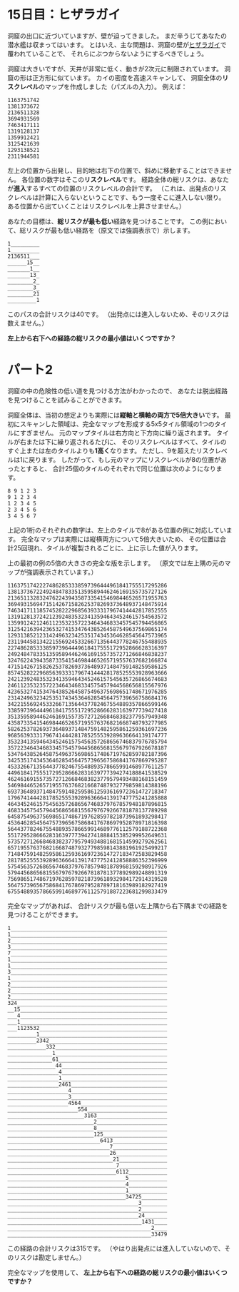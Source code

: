 # 15日目：ヒザラガイ #

洞窟の出口に近づいていますが、壁が迫ってきました。
まだ辛うじてあなたの潜水艦は収まってはいます。
とはいえ、主な問題は、洞窟の壁が[ヒザラガイ](https://ja.wikipedia.org/wiki/%E5%A4%9A%E6%9D%BF%E7%B6%B1)で覆われていることで、
それらにぶつからないようにするべきでしょう。

洞窟は大きいですが、天井が非常に低く、動きが2次元に制限されています。
洞窟の形は正方形に似ています。
カイの密度を高速スキャンして、
洞窟全体の**リスクレベル**のマップを作成しました（パズルの入力）。
例えば：

```
1163751742
1381373672
2136511328
3694931569
7463417111
1319128137
1359912421
3125421639
1293138521
2311944581
```

左上の位置から出発し、目的地は右下の位置で、斜めに移動することはできません。
各位置の数字はそこの**リスクレベル**です。
経路全体の総リスクは、あなたが**進入**するすべての位置のリスクレベルの合計です。
（これは、出発点のリスクレベルは計算に入らないということです、もう一度そこに進入しない限り。
ある位置から出ていくことはリスクレベルを上昇させません。）

あなたの目標は、**総リスクが最も低い**経路を見つけることです。
この例において、総リスクが最も低い経路を（原文では強調表示で）示します。

```
1_________
1_________
2136511___
______15__
_______1__
_______13_
________2_
________3_
________21
_________1
```

このパスの合計リスクは40です。
（出発点には進入しないため、そのリスクは数えません。）

**左上から右下への経路の総リスクの最小値はいくつですか？**

# パート2 #

洞窟の中の危険性の低い道を見つける方法がわかったので、
あなたは脱出経路を見つけることを試みることができます。

洞窟全体は、当初の想定よりも実際には**縦軸と横軸の両方で5倍大きい**です。
最初にスキャンした領域は、完全なマップを形成する5x5タイル領域の1つのタイルにすぎません。
元のマップタイルは右方向と下方向に繰り返されます。
タイルが右または下に繰り返されるたびに、
そのリスクレベルはすべて、タイルのすぐ上または左のタイルよりも**1高く**なります。
ただし、9を超えたリスクレベルは1に戻ります。
したがって、もし元のマップにリスクレベルが8の位置があったとすると、
合計25個のタイルのそれぞれで同じ位置は次のようになります。

```
8 9 1 2 3
9 1 2 3 4
1 2 3 4 5
2 3 4 5 6
3 4 5 6 7
```

上記の1桁のそれぞれの数字は、左上のタイルで8がある位置の例に対応しています。
完全なマップは実際には縦横両方について5倍大きいため、
その位置は合計25回現れ、タイルが複製されるごとに、上に示した値が入ります。

上の最初の例の5倍の大きさの完全な版を示します。
（原文では左上隅の元のマップが強調表示されています。）

```
11637517422274862853338597396444961841755517295286
13813736722492484783351359589446246169155735727126
21365113283247622439435873354154698446526571955763
36949315694715142671582625378269373648937148475914
74634171118574528222968563933317967414442817852555
13191281372421239248353234135946434524615754563572
13599124212461123532357223464346833457545794456865
31254216394236532741534764385264587549637569865174
12931385212314249632342535174345364628545647573965
23119445813422155692453326671356443778246755488935
22748628533385973964449618417555172952866628316397
24924847833513595894462461691557357271266846838237
32476224394358733541546984465265719557637682166874
47151426715826253782693736489371484759148259586125
85745282229685639333179674144428178525553928963666
24212392483532341359464345246157545635726865674683
24611235323572234643468334575457944568656815567976
42365327415347643852645875496375698651748671976285
23142496323425351743453646285456475739656758684176
34221556924533266713564437782467554889357866599146
33859739644496184175551729528666283163977739427418
35135958944624616915573572712668468382377957949348
43587335415469844652657195576376821668748793277985
58262537826937364893714847591482595861259361697236
96856393331796741444281785255539289636664139174777
35323413594643452461575456357268656746837976785794
35722346434683345754579445686568155679767926678187
53476438526458754963756986517486719762859782187396
34253517434536462854564757396567586841767869795287
45332667135644377824675548893578665991468977611257
44961841755517295286662831639777394274188841538529
46246169155735727126684683823779579493488168151459
54698446526571955763768216687487932779859814388196
69373648937148475914825958612593616972361472718347
17967414442817852555392896366641391747775241285888
46434524615754563572686567468379767857948187896815
46833457545794456865681556797679266781878137789298
64587549637569865174867197628597821873961893298417
45364628545647573965675868417678697952878971816398
56443778246755488935786659914689776112579188722368
55172952866628316397773942741888415385299952649631
57357271266846838237795794934881681514599279262561
65719557637682166874879327798598143881961925499217
71484759148259586125936169723614727183472583829458
28178525553928963666413917477752412858886352396999
57545635726865674683797678579481878968159298917926
57944568656815567976792667818781377892989248891319
75698651748671976285978218739618932984172914319528
56475739656758684176786979528789718163989182927419
67554889357866599146897761125791887223681299833479
```

完全なマップがあれば、
合計リスクが最も低い左上隅から右下隅までの経路を見つけることができます。

```
1_________________________________________________
1_________________________________________________
2_________________________________________________
3_________________________________________________
7_________________________________________________
1_________________________________________________
1_________________________________________________
3_________________________________________________
1_________________________________________________
2_________________________________________________
2_________________________________________________
2_________________________________________________
324_______________________________________________
__15______________________________________________
___4______________________________________________
___1______________________________________________
___1123532________________________________________
_________1________________________________________
_________2342_____________________________________
____________332___________________________________
______________1___________________________________
______________61__________________________________
_______________44_________________________________
________________4_________________________________
________________1_________________________________
________________2461______________________________
___________________4______________________________
___________________3______________________________
___________________4564___________________________
______________________554_________________________
________________________3163______________________
___________________________2______________________
___________________________8______________________
___________________________125____________________
_____________________________6413_________________
________________________________7_________________
________________________________26________________
_________________________________21_______________
__________________________________7_______________
__________________________________6112____________
_____________________________________5____________
_____________________________________4____________
_____________________________________1____________
_____________________________________34725________
_________________________________________3________
_________________________________________2________
_________________________________________24_______
__________________________________________1431____
_____________________________________________2____
_____________________________________________33479
```

この経路の合計リスクは315です。
（やはり出発点には進入していないので、そのリスクは勘定しません。）

完全なマップを使用して、
**左上から右下への経路の総リスクの最小値はいくつですか？**
